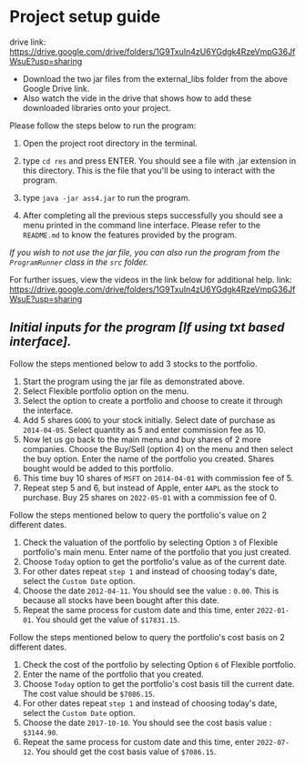 #  Project setup guide

drive link: https://drive.google.com/drive/folders/1G9TxuIn4zU6YGdgk4RzeVmpG36JfWsuE?usp=sharing


- Download the two jar files from the external_libs folder from the above Google Drive link. 
- Also watch the vide in the drive that shows how to add these downloaded libraries onto your project.

Please follow the steps below to run the program:

1. Open the project root directory in the terminal. 


2. type `cd res` and press ENTER. You should see a file with .jar extension in this directory. 
   This is the file that you'll be using to interact with the program.


3. type `java -jar ass4.jar` to run the program.


4. After completing all the previous steps successfully you should see a menu printed 
   in the command line interface. Please refer to the `README.md` to know the features provided
   by the program.

_If you wish to not use the jar file, you can also run the program from the `ProgramRunner` class
in the `src` folder._

For further issues, view the videos in the link below for additional help. 
link: https://drive.google.com/drive/folders/1G9TxuIn4zU6YGdgk4RzeVmpG36JfWsuE?usp=sharing



## _Initial inputs for the program [If using txt based interface]._

Follow the steps mentioned below to add 3 stocks to the portfolio.

1. Start the program using the jar file as demonstrated above.
2. Select Flexible portfolio option on the menu.
3. Select the option to create a portfolio and choose to create it through the interface. 
4. Add 5 shares `GOOG` to your stock initially. Select date of purchase as `2014-04-05`. Select quantity as 5 and enter commission fee as 10. 
5. Now let us go back to the main menu and buy shares of 2 more companies. Choose the Buy/Sell (option 4) on the menu and then select the buy option. Enter the name of the portfolio you created. Shares bought would be added to this portfolio.
6. This time buy 10 shares of `MSFT` on `2014-04-01` with commission fee of 5.
7. Repeat step 5 and 6, but instead of Apple, enter `AAPL` as the stock to purchase. Buy 25 shares on `2022-05-01` with a commission fee of 0.


Follow the steps mentioned below to query the portfolio's value on 2 different dates.

1. Check the valuation of the portfolio by selecting Option `3` of Flexible portfolio's main menu. Enter name of the portfolio that you just created.
2. Choose `Today` option to get the portfolio's value as of the current date.
3. For other dates repeat `step 1` and instead of choosing today's date, select the `Custom Date` option.
4. Choose the date `2012-04-11`. You should see the value : `0.00`. This is because all stocks have been bought after this date.
5. Repeat the same process for custom date and this time, enter `2022-01-01`. You should get the value of `$17831.15`.

Follow the steps mentioned below to query the portfolio's cost basis on 2 different dates.

1. Check the cost of the portfolio by selecting Option `6` of Flexible portfolio.
2. Enter the name of the portfolio that you created. 
3. Choose `Today` option to get the portfolio's cost basis till the current date. The cost value should be `$7086.15`.
4. For other dates repeat `step 1` and instead of choosing today's date, select the `Custom Date` option.
5. Choose the date `2017-10-10`. You should see the cost basis value : `$3144.90`.
6. Repeat the same process for custom date and this time, enter `2022-07-12`. You should get the cost basis value of `$7086.15`.
